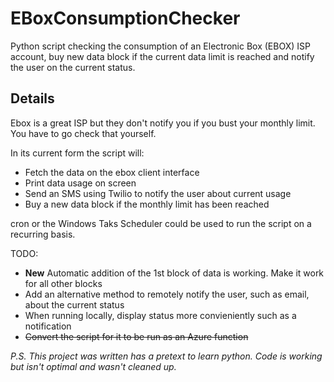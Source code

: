 # EBoxConsumptionChecker
Python script checking the consumption of an Electronic Box (EBOX) ISP account, buy new data block if the current data limit is reached and notify  the user on the current status.

## Details
Ebox is a great ISP but they don't notify you if you bust your monthly limit. You have to go check that yourself.

In its current form the script will: 
  * Fetch the data on the ebox client interface
  * Print data usage on screen
  * Send an SMS using Twilio to notify the user about current usage
  * Buy a new data block if the monthly limit has been reached

cron or the Windows Taks Scheduler could be used to run the script on a recurring basis.

TODO:
  * __New__ Automatic addition of the 1st block of data is working. Make it work for all other blocks
  * Add an alternative method to remotely notify the user, such as email, about the current status 
  * When running locally, display status more convieniently such as a notification
  * ~~Convert the script for it to be run as an Azure function~~


*P.S. This project was written has a pretext to learn python. Code is working but isn't optimal and wasn't cleaned up.*
